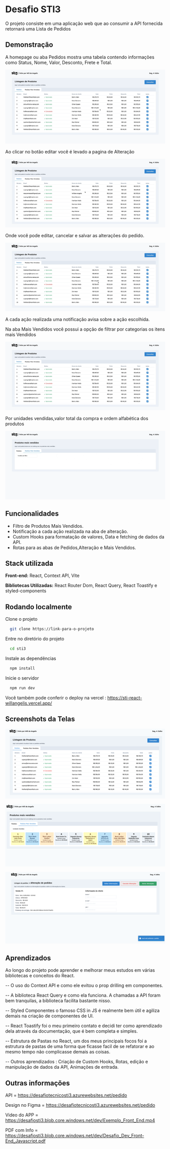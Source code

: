 # Desafio STI3

O projeto consiste em uma aplicação web que ao consumir a API fornecida retornará uma Lista de Pedidos

## Demonstração

A homepage ou aba Pedidos mostra uma tabela contendo informações como Status, Nome, Valor, Desconto, Frete e Total.

![Screenshot](./src/Assets/imagens/homepage.gif)

Ao clicar no botão editar você é levado a pagina de Alteração

![Screenshot](./src/Assets//imagens/edicao.gif)

Onde você pode editar, cancelar e salvar as alterações do pedido.

![Screenshot](./src/Assets//imagens/notificacao.gif)

A cada ação realizada uma notificação avisa sobre a ação escolhida.

Na aba Mais Vendidos você possui a opção de filtrar por categorias os itens mais Vendidos

![Screenshot](./src/Assets//imagens/filtro.gif)

Por unidades vendidas,valor total da compra e ordem alfabética dos produtos

![Screenshot](./src/Assets//imagens/mostrando_filtros.gif)

## Funcionalidades

- Filtro de Produtos Mais Vendidos.
- Notificação a cada ação realizada na aba de alteração.
- Custom Hooks para formatação de valores, Data e fetching de dados da API.
- Rotas para as abas de Pedidos,Alteração e Mais Vendidos.

## Stack utilizada

**Front-end:** React, Context API, Vite

**Bibliotecas Utilizadas:** React Router Dom, React Query, React Toastify e styled-components

## Rodando localmente

Clone o projeto

```bash
  git clone https://link-para-o-projeto
```

Entre no diretório do projeto

```bash
  cd sti3
```

Instale as dependências

```bash
  npm install
```

Inicie o servidor

```bash
  npm run dev
```

Você também pode conferir o deploy na vercel : https://sti-react-willangelis.vercel.app/

## Screenshots da Telas

![App Screenshot](./src/Assets/imagens/homepage.png)

![App Screenshot](./src/Assets/imagens/vendas.png)

![App Screenshot](./src/Assets/imagens/edicao.png)

## Aprendizados

Ao longo do projeto pode aprender e melhorar meus estudos em várias bibliotecas e conceitos
do React.

-- O uso do Context API e como ele evitou o prop drilling em componentes.

-- A biblioteca React Query e como ela funciona. A chamadas a API foram bem tranquilas, a biblioteca facilita bastante nisso.

-- Styled Componentes o famoso CSS in JS é realmente bem útil e agiliza demais na criação de componentes de UI.

-- React Toastify foi o meu primeiro contato e decidi ter como aprendizado dela através da documentação, que é bem completa e simples.

-- Estrutura de Pastas no React, um dos meus principais focos foi a estrutura de pastas de uma forma que ficasse facil de se refatorar e ao mesmo tempo
não complicasse demais as coisas.

-- Outros aprendizados : Criação de Custom Hooks, Rotas, edição e manipulação de dados da API, Animações de entrada.

## Outras informações

API = https://desafiotecnicosti3.azurewebsites.net/pedido

Design no Figma = https://desafiotecnicosti3.azurewebsites.net/pedido

Video do APP = https://desafiosti3.blob.core.windows.net/dev/Exemplo_Front_End.mp4

PDF com Info = https://desafiosti3.blob.core.windows.net/dev/Desafio_Dev_Front-End_Javascript.pdf
